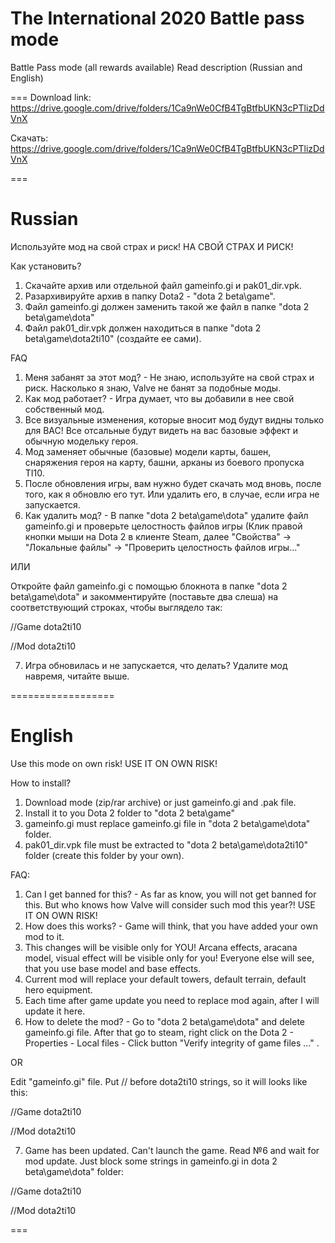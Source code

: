 # The International 2020 Battle pass mode
Battle Pass mode (all rewards available)
Read description (Russian and English)

===
Download link:
https://drive.google.com/drive/folders/1Ca9nWe0CfB4TgBtfbUKN3cPTlizDdVnX

Скачать:
https://drive.google.com/drive/folders/1Ca9nWe0CfB4TgBtfbUKN3cPTlizDdVnX

===


Russian
===
Используйте мод на свой страх и риск!
НА СВОЙ СТРАХ И РИСК!

Как установить?
1. Скачайте архив или отдельной файл gameinfo.gi и pak01_dir.vpk.
2. Разархивируйте архив в папку Dota2 - "dota 2 beta\game".
3. Файл gameinfo.gi должен заменить такой же файл в папке "dota 2 beta\game\dota"
4. Файл pak01_dir.vpk должен находиться в папке "dota 2 beta\game\dota2ti10" (создайте ее сами).

FAQ
1. Меня забанят за этот мод? - Не знаю, используйте на свой страх и риск. Насколько я знаю, Valve не банят за подобные моды.
2. Как мод работает? - Игра думает, что вы добавили в нее свой собственный мод.
3. Все визуальные изменения, которые вносит мод будут видны только для ВАС! Все отсальные будут видеть на вас базовые эффект и обычную модельку героя.
4. Мод заменяет обычные (базовые) модели карты, башен, снаряжения героя на карту, башни, арканы из боевого пропуска TI10.
5. После обновления игры, вам нужно будет скачать мод вновь, после того, как я обновлю его тут. Или удалить его, в случае, если игра не запускается.
6. Как удалить мод? - В папке "dota 2 beta\game\dota" удалите файл gameinfo.gi и проверьте целостность файлов игры (Клик правой кнопки мыши на Dota 2 в клиенте Steam, далее "Свойства" -> "Локальные файлы" -> "Проверить целостность файлов игры..."

ИЛИ

Откройте файл gameinfo.gi с помощью блокнота в папке "dota 2 beta\game\dota" и закомментируйте (поставьте два слеша) на соответствующий строках, чтобы выглядело так:

//Game                dota2ti10

//Mod                 dota2ti10

7. Игра обновилась и не запускается, что делать? Удалите мод навремя, читайте выше.


==================

English
===
Use this mode on own risk!
USE IT ON OWN RISK!

How to install?
1. Download mode (zip/rar archive) or just gameinfo.gi and .pak file.
2. Install it to you Dota 2 folder to "dota 2 beta\game"
3. gameinfo.gi must replace gameinfo.gi file in "dota 2 beta\game\dota" folder.
4. pak01_dir.vpk file must be extracted to "dota 2 beta\game\dota2ti10" folder (create this folder by your own).


FAQ: 
1. Can I get banned for this? - As far as know, you will not get banned for this. But who knows how Valve will consider such mod this year?! USE IT ON OWN RISK!
2. How does this works? - Game will think, that you have added your own mod to it.
3. This changes will be visible only for YOU! Arcana effects, aracana model, visual effect will be visible only for you! Everyone else will see, that you use base model and base effects. 
4. Current mod will replace your default towers, default terrain, default hero equipment.
5. Each time after game update you need to replace mod again, after I will update it here.
6. How to delete the mod? - Go to "dota 2 beta\game\dota" and delete gameinfo.gi file. After that go to steam, right click on the Dota 2 - Properties - Local files -  Click button "Verify integrity of game files ..." . 

OR

Edit "gameinfo.gi" file. Put // before dota2ti10 strings, so it will looks like this:

//Game                dota2ti10

//Mod                 dota2ti10

7. Game has been updated. Can't launch the game. Read №6 and wait for mod update. Just block some strings in gameinfo.gi in dota 2 beta\game\dota" folder:

//Game                dota2ti10

//Mod                 dota2ti10

===
